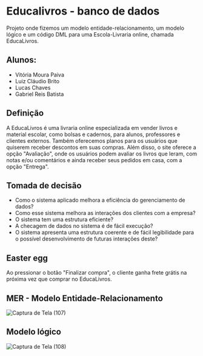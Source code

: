 # Educalivros - banco de dados
Projeto onde fizemos um modelo entidade-relacionamento, um modelo lógico e um código DML para uma Escola-Livraria online, chamada EducaLivros.

## Alunos:
- Vitória Moura Paiva
- Luiz Cláudio Brito
- Lucas Chaves
- Gabriel Reis Batista

## Definição
A EducaLivros é uma livraria online especializada em vender livros e material escolar, como bolsas e cadernos, para alunos, professores e clientes externos. Também oferecemos planos para os usuários que quiserem receber descontos em suas compras. Além disso, o site oferece a opção "Avaliação", onde os usuários podem avaliar os livros que leram, com notas e/ou comentários e ainda receber seus pedidos em casa, com a opção "Entrega".

## Tomada de decisão
- Como o sistema aplicado melhora a eficiência do gerenciamento de dados?
- Como esse sistema melhora as interações dos clientes com a empresa?
- O sistema tem uma estrutura eficiente?
- A checagem de dados no sistema é de fácil execução?
- O sistema apresenta uma estrutura coerente e de fácil legibilidade para o possível desenvolvimento de futuras interações deste?

## Easter egg
Ao pressionar o botão "Finalizar compra", o cliente ganha frete grátis na próxima vez que comprar no EducaLivros.

## MER - Modelo Entidade-Relacionamento
![Captura de Tela (107)](https://github.com/vitoria74/educalivros-bd/assets/105817834/5b7c052a-87b2-4a81-8587-709a3bb1e4ca)

## Modelo lógico
![Captura de Tela (108)](https://github.com/vitoria74/educalivros-bd/assets/105817834/ce10e924-0ac8-45e7-918f-e611f4d9255c)


